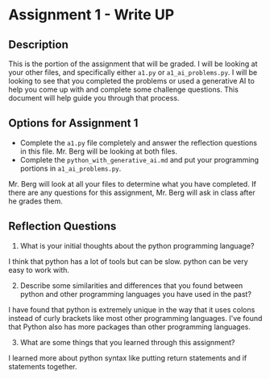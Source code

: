 # Assignment 1 - Write UP

## Description
This is the portion of the assignment that will be graded.  I will be looking at your other files, and specifically either `a1.py` or `a1_ai_problems.py`.  I will be looking to see that you completed the problems or used a generative AI to help you come up with and complete some challenge questions.  This document will help guide you through that process.

## Options for Assignment 1
- Complete the `a1.py` file completely and answer the reflection questions in this file.  Mr. Berg will be looking at both files.
- Complete the `python_with_generative_ai.md` and put your programming portions in `a1_ai_problems.py`.

Mr. Berg will look at all your files to determine what you have completed.  If there are any questions for this assignment, Mr. Berg will ask in class after he grades them.


## Reflection Questions

1. What is your initial thoughts about the python programming language?

I think that python has a lot of tools but can be slow. python can be very easy to work with.

2. Describe some similarities and differences that you found between python and other programming languages you have used in the past?

I have found that python is extremely unique in the way that it uses colons instead of curly brackets like most other programming languages. I've found that Python also has more packages than other programming languages. 

3. What are some things that you learned through this assignment?

I learned more about python syntax like putting return statements and if statements together.